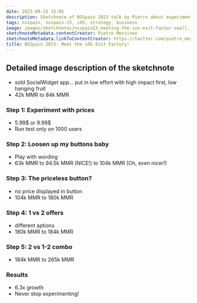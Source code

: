 ```yaml
---
date: 2023-09-15 15:05
description: Sketchnote of NSSpain 2023 talk by Pietro about experimenting with different wordings and buttons to improve MMR of your app
tags: nsspain, nsspain-23, iOS, strategy, business
image: images/sketchnotes/nsspain23-meeting-the-ios-exit-factor-small.jpg
sketchnoteMetadata.contentCreator: Pietro Messineo
sketchnoteMetadata.linkToContentCreator: https://twitter.com/pietro_messineo
title: NSSpain 2023: Meet the iOS Exit Factory!
---
```


## Detailed image description of the sketchnote

- sold SocialWidget app... put in low effort with high impact first, low hanging fruit
- 42k MMR to 84k MMR

### Step 1: Experiment with prices

- 5.99$ or 9.99$
- Run test only on 1000 users

### Step 2: Loosen up my buttons baby

- Play with wording
- 63k MMR to 94.5k MMR (NICE!) to 104k MMR (Oh, even nicer!)

### Step 3: The priceless button?

- no price displayed in button
- 104k MMR to 180k MMR

### Step 4: 1 vs 2 offers

- different aptions
- 180k MMR to 184k MMR

### Step 5: 2 vs 1-2 combo

- 184k MMR to 265k MMR

### Results

- 6.3x growth
- Never stop experimenting!
